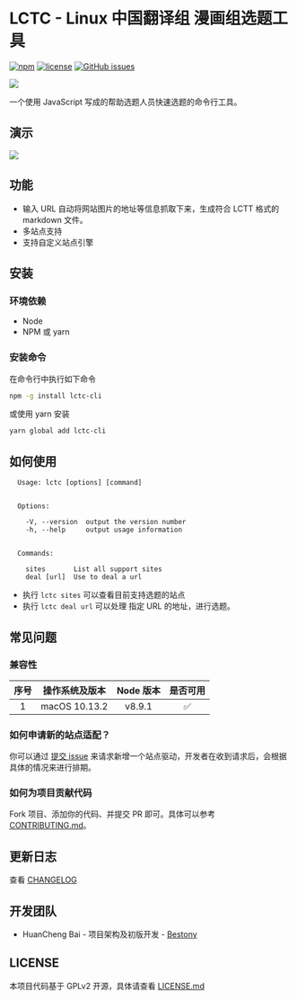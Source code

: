 # LCTC - Linux 中国翻译组 漫画组选题工具

[![npm](https://img.shields.io/npm/dy/lctt-cli.svg?style=plastic)](https://www.npmjs.com/package/lctc-cli)
[![license](https://img.shields.io/github/license/lctt/lctc-cli.svg?style=plastic)](https://github.com/bestony/lctc-cli)
[![GitHub issues](https://img.shields.io/github/issues/lctt/lctc-cli.svg?style=plastic)](https://github.com/bestony/lctc-cli)

![](https://ws4.sinaimg.cn/large/006tNc79gy1fmwx9w6uhvj30dw0dw3ye.jpg)

一个使用 JavaScript 写成的帮助选题人员快速选题的命令行工具。

## 演示

![](https://ws2.sinaimg.cn/large/006tKfTcgy1fmwwkmdykng30mg0g1gsk.gif)


## 功能

- 输入 URL 自动将网站图片的地址等信息抓取下来，生成符合 LCTT 格式的 markdown 文件。
- 多站点支持
- 支持自定义站点引擎


## 安装

### 环境依赖

- Node 
- NPM 或 yarn

### 安装命令

在命令行中执行如下命令

```bash
npm -g install lctc-cli
```

或使用 yarn 安装

```bash
yarn global add lctc-cli
```



## 如何使用

```
  Usage: lctc [options] [command]


  Options:

    -V, --version  output the version number
    -h, --help     output usage information


  Commands:

    sites       List all support sites
    deal [url]  Use to deal a url
```
- 执行 `lctc sites` 可以查看目前支持选题的站点
- 执行 `lctc deal url` 可以处理 指定 URL 的地址，进行选题。



## 常见问题

### 兼容性

|  序号  |    操作系统及版本    | Node 版本 | 是否可用 |
| :--: | :-----------: | :-----: | :--: |
|  1   | macOS 10.13.2 | v8.9.1  |  ✅   |


### 如何申请新的站点适配？

你可以通过 [提交 issue](https://github.com/bestony/lctc-cli/issues/new) 来请求新增一个站点驱动，开发者在收到请求后，会根据具体的情况来进行排期。

### 如何为项目贡献代码

Fork 项目、添加你的代码、并提交 PR 即可。具体可以参考 [CONTRIBUTING.md](CONTRIBUTING.md)。

## 更新日志

查看 [CHANGELOG](CHANGELOG)

## 开发团队

- HuanCheng Bai - 项目架构及初版开发 -  [Bestony](https://github.com/bestony)

## LICENSE

本项目代码基于 GPLv2 开源，具体请查看 [LICENSE.md](LICENSE.md)
